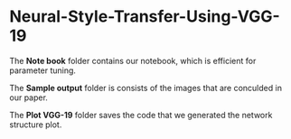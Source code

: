 # Neural-Style-Transfer-Using-VGG-19

The **Note book** folder contains our notebook, which is efficient for parameter tuning.

The **Sample output** folder is consists of the images that are conculded in our paper.

The **Plot VGG-19** folder saves the code that we generated the network structure plot.
